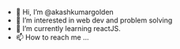 - 👋 Hi, I’m @akashkumargolden
- 👀 I’m interested in web dev and problem solving
- 🌱 I’m currently learning reactJS.
- 📫 How to reach me ...

<!---
akashkumargolden/akashkumargolden is a ✨ special ✨ repository because its `README.md` (this file) appears on your GitHub profile.
You can click the Preview link to take a look at your changes.
--->
